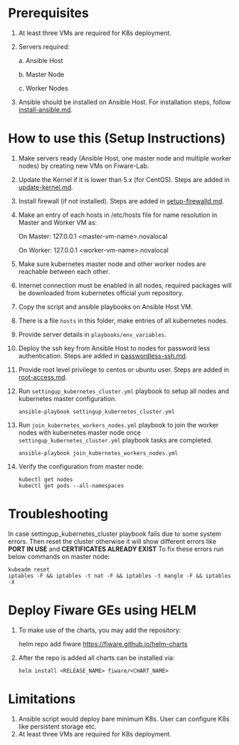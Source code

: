 # Prerequisites
1.	At least three VMs are required for K8s deployment.
2.	Servers required:

    a. Ansible Host
    
    b. Master Node
    
    c. Worker Nodes
    
3.	Ansible should be installed on Ansible Host. For installation steps, follow [install-ansible.md](https://github.com/Fiware-Community/kubernetes-in-FiwareLab/blob/main/docs/install-ansible.md).

# How to use this (Setup Instructions)
1.	Make servers ready (Ansible Host, one master node and multiple worker nodes) by creating new VMs on Fiware-Lab.
2.	Update the Kernel if it is lower than 5.x (for CentOS). Steps are added in [update-kernel.md](https://github.com/Fiware-Community/kubernetes-in-FiwareLab/blob/main/docs/update-kernel.md).
3.	Install firewall (if not installed). Steps are added in [setup-firewalld.md](https://github.com/Fiware-Community/kubernetes-in-FiwareLab/blob/main/docs/setup-firewalld.md).
4.	Make an entry of each hosts in /etc/hosts file for name resolution in Master and Worker VM as:

    On Master: 127.0.0.1   \<master-vm-name\>.novalocal
    
    On Worker: 127.0.0.1   \<worker-vm-name\>.novalocal
    
5.	Make sure kubernetes master node and other worker nodes are reachable between each other.
6.	Internet connection must be enabled in all nodes, required packages will be downloaded from kubernetes official yum repository. 
7.	Copy the script and ansible playbooks on Ansible Host VM.
8.	There is a file ```hosts``` in this folder, make entries of all kubernetes nodes.
9.	Provide server details in ```playbooks/env_variables```.
10.	Deploy the ssh key from Ansible Host to nodes for password less authentication. Steps are added in [passwordless-ssh.md](https://github.com/Fiware-Community/kubernetes-in-FiwareLab/blob/main/docs/passwordless-ssh.md).
11.	Provide root level privilege to centos or ubuntu user. Steps are added in [root-access.md](https://github.com/Fiware-Community/kubernetes-in-FiwareLab/blob/main/docs/root-access.md).
12.	Run ```settingup_kubernetes_cluster.yml``` playbook to setup all nodes and kubernetes master configuration.
    
    ```ansible-playbook settingup_kubernetes_cluster.yml```

13.	Run ```join_kubernetes_workers_nodes.yml``` playbook to join the worker nodes with kubernetes master node once ```settingup_kubernetes_cluster.yml``` playbook tasks are completed.
    
    ```ansible-playbook join_kubernetes_workers_nodes.yml```

14.	Verify the configuration from master node:
    
    ```
    kubectl get nodes
    kubectl get pods --all-namespaces
    ```
    
# Troubleshooting
In case settingup_kubernetes_cluster playbook fails due to some system errors. Then reset the cluster otherwise it will show different errors like **PORT IN USE** and **CERTIFICATES ALREADY EXIST**
To fix these errors run below commands on master node:
    
    kubeadm reset
    iptables -F && iptables -t nat -F && iptables -t mangle -F && iptables -X

# Deploy Fiware GEs using HELM
1.	To make use of the charts, you may add the repository:
    
    helm repo add fiware https://fiware.github.io/helm-charts
2.	After the repo is added all charts can be installed via:
    
    ```helm install <RELEASE_NAME> fiware/<CHART_NAME>```

# Limitations
1.	Ansible script would deploy bare minimum K8s. User can configure K8s like persistent storage etc.
2. At least three VMs are required for K8s deployment. 
